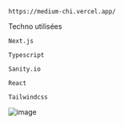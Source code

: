 ``` site web
https://medium-chi.vercel.app/
```

Techno utilisées

```
Next.js
```

```
Typescript
```

```
Sanity.io
```

```
React
```

```
Tailwindcss
```


![image](https://user-images.githubusercontent.com/96726858/181252269-003294dc-a40d-4664-860a-5334df39b464.png)
